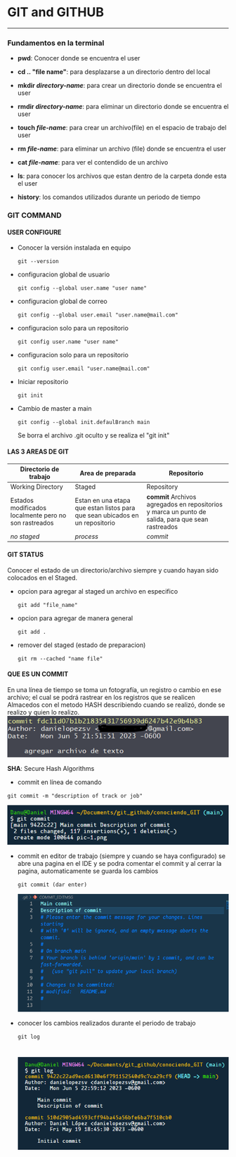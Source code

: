 # GIT and GITHUB

<hr>

### Fundamentos en la terminal

- **pwd**: Conocer donde se encuentra el user

- **cd .. "file name"**: para desplazarse a un directorio dentro del local

- **mkdir _directory-name_**: para crear un directorio donde se encuentra el user

- **rmdir _directory-name_**: para eliminar un directorio donde se encuentra el user

- **touch _file-name_**: para crear un archivo(file) en el espacio de trabajo del user

- **rm _file-name_**: para eliminar un archivo (file) donde se encuentra el user

- **cat _file-name_**: para ver el contendido de un archivo

- **ls**: para conocer los archivos que estan dentro de la carpeta donde esta el user

- **history**: los comandos utilizados durante un periodo de tiempo

### GIT COMMAND

#### **USER CONFIGURE**

- Conocer la versión instalada en equipo

  ```
  git --version
  ```

- configuracion global de usuario

  ```
  git config --global user.name "user name"
  ```

- configuracion global de correo

  ```
  git config --global user.email "user.name@mail.com"
  ```

- configuracion solo para un repositorio

  ```
  git config user.name "user name"
  ```

- configuracion solo para un repositorio

  ```
  git config user.email "user.name@mail.com"
  ```

- Iniciar repositorio

  ```
  git init
  ```

- Cambio de master a main
  ```
  git config --global init.defaulBranch main
  ```
  Se borra el archivo .git oculto y se realiza el "git init"

#### LAS 3 AREAS DE GIT

| Directorio de trabajo                                 | Area de preparada                                                            | Repositorio                                                                                        |
| ----------------------------------------------------- | ---------------------------------------------------------------------------- | -------------------------------------------------------------------------------------------------- |
| Working Directory                                     | Staged                                                                       | Repository                                                                                         |
| Estados modificados localmente pero no son rastreados | Estan en una etapa que estan listos para que sean ubicados en un repositorio | **commit** Archivos agregados en repositorios y marca un punto de salida, para que sean rastreados |
| _no staged_                                           | _process_                                                                    | _commit_                                                                                           |

#### GIT STATUS

Conocer el estado de un directorio/archivo siempre y cuando hayan sido colocados en el Staged.

- opcion para agregar al staged un archivo en especifico

  ```
  git add "file_name"
  ```

- opcion para agregar de manera general

  ```
  git add .
  ```

- remover del staged (estado de preparacion)
  ```
  git rm --cached "name file"
  ```

#### QUE ES UN COMMIT

En una línea de tiempo se toma un fotografía, un registro o cambio en ese archivo; el cual se podrá rastrear en los registros que se realicen
Almacedos con el metodo HASH describiendo cuando se realizó, donde se realizo y quien lo realizo.
![description of commit](pic-1.png)

   **SHA**: Secure Hash Algorithms

- commit en línea de comando

```
git commit -m "description of track or job"
```

![commit en terminal](pic-2.png)

- commit en editor de trabajo (siempre y cuando se haya configurado)
  se abre una pagina en el IDE y se podra comentar el commit y al cerrar la pagina, automaticamente se guarda los cambios

  ```
  git commit (dar enter)
  ```

  ![commit en IDE](pic-3.png)

- conocer los cambios realizados durante el periodo de trabajo
  ```
  git log
  ```
  # ![Log de trabajos realizado](pic-4.png)
